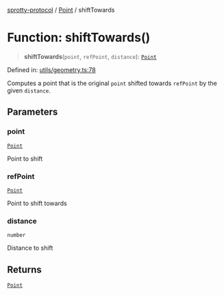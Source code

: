 
[sprotty-protocol](../globals) / [Point](../Namespace.Point) / shiftTowards

# Function: shiftTowards()

> **shiftTowards**(`point`, `refPoint`, `distance`): [`Point`](../Interface.Point)

Defined in: [utils/geometry.ts:78](https://github.com/eclipse-sprotty/sprotty/blob/f9b2433481cc27a1ac0c92d525a92039ae7f6c76/packages/sprotty-protocol/src/utils/geometry.ts#L78)

Computes a point that is the original `point` shifted towards `refPoint` by the given `distance`.

## Parameters

### point

[`Point`](../Interface.Point)

Point to shift

### refPoint

[`Point`](../Interface.Point)

Point to shift towards

### distance

`number`

Distance to shift

## Returns

[`Point`](../Interface.Point)
